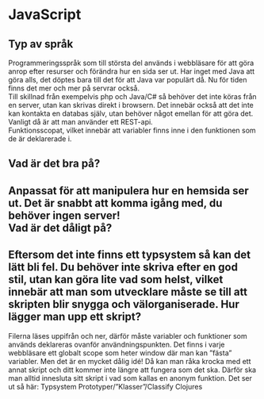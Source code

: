 JavaScript
==========
Typ av språk
-----------
Programmeringsspråk som till största del används i webbläsare för att göra anrop efter resurser och förändra hur en sida ser ut. Har inget med Java att göra alls, det döptes bara till det för att Java var populärt då. Nu för tiden finns det mer och mer på servrar också.    
Till skillnad från exempelvis php och Java/C# så behöver det inte köras från en server, utan kan skrivas direkt i browsern. Det innebär också att det inte kan kontakta en databas själv, utan behöver något emellan för att göra det. Vanligt då är att man använder ett REST-api.  
Funktionsscopat, vilket innebär att variabler finns inne i den funktionen som de är deklarerade i.  

Vad är det bra på?
-----------------
Anpassat för att manipulera hur en hemsida ser ut. Det är snabbt att komma igång med, du behöver ingen server!  
Vad är det dåligt på?
------------------
Eftersom det inte finns ett typsystem så kan det lätt bli fel. Du behöver inte skriva efter en god stil, utan kan göra lite vad som helst, vilket innebär att man som utvecklare måste se till att skripten blir snygga och välorganiserade.
Hur lägger man upp ett skript?
---------------------------
Filerna läses uppifrån och ner, därför måste variabler och funktioner som används deklareras ovanför användningspunkten. 
Det finns i varje webbläsare ett globalt scope som heter window där man kan ”fästa” variabler. Men det är en mycket dålig idé! Då kan man råka krocka med ett annat skript och ditt kommer inte längre att fungera som det ska. Därför ska man alltid innesluta sitt skript i vad som kallas en anonym funktion. Det ser ut så här:
Typsystem
Prototyper/”Klasser”/Classify
Clojures

